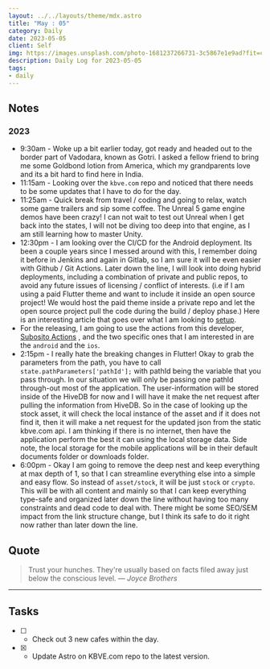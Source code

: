 ```yaml
---
layout: ../../layouts/theme/mdx.astro
title: "May : 05"
category: Daily
date: 2023-05-05
client: Self
img: https://images.unsplash.com/photo-1681237266731-3c5867e1e9ad?fit=crop&q=85&w=1400&h=700
description: Daily Log for 2023-05-05
tags:
- daily
---
```


## Notes

### 2023

- 9:30am - Woke up a bit earlier today, got ready and headed out to the border part of Vadodara, known as Gotri. I asked a fellow friend to bring me some Goldbond lotion from America, which my grandparents love and its a bit hard to find here in India. 
- 11:15am - Looking over the `kbve.com` repo and noticed that there needs to be some updates that I have to do for the day. 
- 11:25am - Quick break from travel / coding and going to relax, watch some game trailers and sip some coffee. The Unreal 5 game engine demos have been crazy! I can not wait to test out Unreal when I get back into the states, I will not be diving too deep into that engine, as I am still learning how to master Unity. 
- 12:30pm - I am looking over the CI/CD for the Android deployment. Its been a couple years since I messed around with this, I remember doing it before in Jenkins and again in Gitlab, so I am sure it will be even easier with Github / Git Actions. Later down the line, I will look into doing hybrid deployments, including a combination of private and public repos, to avoid any future issues of licensing / conflict of interests. (i.e if I am using a paid Flutter theme and want to include it inside an open source project! We would host the paid theme inside a private repo and let the open source project pull the code during the build / deploy phase.) Here is an interesting article that goes over what I am looking to [setup](https://dev.to/matijanovosel/deploying-flutter-applications-to-google-play-using-github-actions-j8a).
- For the releasing, I am going to use the actions from this developer, [Subosito Actions](https://github.com/subosito/flutter-action) , and the two specific ones that I am interested in are the `android` and the `ios`. 
- 2:15pm - I really hate the breaking changes in Flutter! Okay to grab the parameters from the path, you have to call `state.pathParameters['pathId'];` with pathId being the variable that you pass through. In our situation we will only be passing one pathId through-out most of the application. The user-information will be stored inside of the HiveDB for now and I will have it make the net request after pulling the information from HiveDB. So in the case of looking up the stock asset, it will check the local instance of the asset and if it does not find it, then it will make a net request for the updated json from the static kbve.com api. I am thinking if there is no internet, then have the application perform the best it can using the local storage data. Side note, the local storage for the mobile applications will be in their default documents folder or downloads folder.
- 6:00pm - Okay I am going to remove the deep nest and keep everything at max depth of 1, so that I can streamline everything else into a simple and easy flow. So instead of `asset/stock`, it will be just `stock` or `crypto`. This will be with all content and mainly so that I can keep everything type-safe and organized later down the line without having too many constraints and dead code to deal with. There might be some SEO/SEM impact from the link structure change, but I think its safe to do it right now rather than later down the line. 

## Quote

> Trust your hunches. They're usually based on facts filed away just below the conscious level.
> — <cite>Joyce Brothers</cite>

---

## Tasks

- [ ] - Check out 3 new cafes within the day.
- [x] - Update Astro on KBVE.com repo to the latest version.
